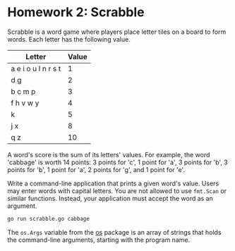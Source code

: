 # Homework 2: Scrabble

Scrabble is a word game where players place letter tiles on a board to
form words. Each letter has the following value.

| Letter              | Value  |
| ------------------- | ------ |
| a e i o u l n r s t | 1      |
| d g                 | 2      |
| b c m p             | 3      |
| f h v w y           | 4      |
| k                   | 5      |
| j x                 | 8      |
| q z                 | 10     |

A word's score is the sum of its letters' values. For example, the word
'cabbage' is worth 14 points: 3 points for 'c', 1 point for 'a', 3
points for 'b', 3 points for 'b', 1 point for 'a', 2 points for 'g', and
1 point for 'e'.

Write a command-line application that prints a given word's value. Users
may enter words with capital letters. You are not allowed to use
`fmt.Scan` or similar functions. Instead, your application must accept
the word as an argument.

```sh
go run scrabble.go cabbage
```

The `os.Args` variable from the [os][] package is an array of strings
that holds the command-line arguments, starting with the program name.

[os]: https://pkg.go.dev/os
